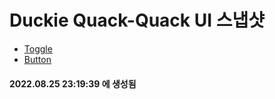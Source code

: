 # Duckie Quack-Quack UI 스냅샷

- [Toggle](Toggle.md)
- [Button](Button.md)

#### 2022.08.25 23:19:39 에 생성됨